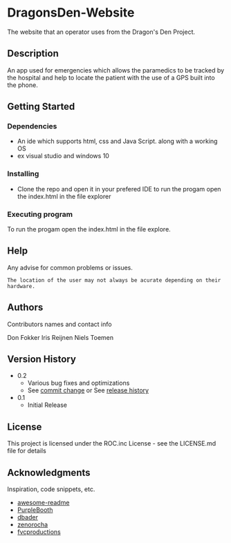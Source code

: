 # DragonsDen-Website
The website that an operator uses from the Dragon's Den Project.

## Description

An app used for emergencies which allows the paramedics to be tracked by the hospital and help to locate the patient with the use of a GPS built into the phone.

## Getting Started

### Dependencies

* An ide which supports html, css and Java Script. along with a working OS
* ex visual studio and windows 10

### Installing

* Clone the repo and open it in your prefered IDE to run the progam open the index.html in the file explorer

### Executing program

To run the progam open the index.html in the file explore.

## Help

Any advise for common problems or issues.
```
The location of the user may not always be acurate depending on their hardware.
```

## Authors

Contributors names and contact info

Don Fokker
Iris Reijnen
Niels Toemen

## Version History

* 0.2
    * Various bug fixes and optimizations
    * See [commit change]() or See [release history]()
* 0.1
    * Initial Release

## License

This project is licensed under the ROC.inc License - see the LICENSE.md file for details

## Acknowledgments

Inspiration, code snippets, etc.
* [awesome-readme](https://github.com/matiassingers/awesome-readme)
* [PurpleBooth](https://gist.github.com/PurpleBooth/109311bb0361f32d87a2)
* [dbader](https://github.com/dbader/readme-template)
* [zenorocha](https://gist.github.com/zenorocha/4526327)
* [fvcproductions](https://gist.github.com/fvcproductions/1bfc2d4aecb01a834b46)

